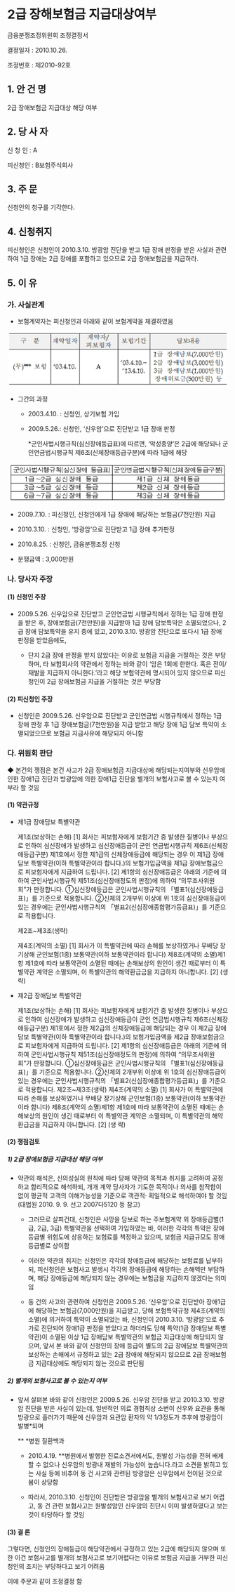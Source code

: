 # 2급 장해보험금 지급대상여부

금융분쟁조정위원회 조정결정서

결정일자 : 2010.10.26.

조정번호 : 제2010-92호

## 1. 안 건 명
2급 장애보험금 지급대상 해당 여부

## 2. 당 사 자 

신 청 인  : A

피신청인  : B보험주식회사

## 3. 주    문

신청인의 청구를 기각한다.

## 4. 신청취지 

피신청인은 신청인이 2010.3.10. 방광암 진단을 받고 1급 장애 판정을 받은 사실과 관련하여 1급 장애는 2급 장애를 포함하고 있으므로 2급 장애보험금을 지급하라.


## 5. 이   유 

### 가. 사실관계

* 보험계약자는 피신청인과 아래와 같이 보험계약을 체결하였음

![alt image](https://raw.githubusercontent.com/aijinet/bodoc-claim-contents/master/contents/images/134_1.PNG)

<!--
구  분
계약일자
계약자/
피보험자
보험기간
담보내용
(무)*** 보험
‘03.4.10.
A
‘03.4.10.~
‘13.4.10.
1급 장애담보(7,000만원)
2급 장애담보(3,000만원)
3급 장애담보(1,000만원)
장애위로금(500만원) 등
-->


* 그간의 과정

  * 2003.4.10. : 신청인, 상기보험 가입

  * 2009.5.26.: 신청인, ‘신우암’으로 진단받고 1급 장애 판정

    *군인사법시행규칙(심신장애등급표)에 따르면, ‘악성종양’은 2급에 해당되나 군인연금법시행규칙 제6조(신체장애등급구분)에 따라 1급에 해당

![alt image](https://raw.githubusercontent.com/aijinet/bodoc-claim-contents/master/contents/images/134_2.PNG)

<!--
군인사법시행규칙(심신장애 등급표)
군인연금법시행규칙(신체장애등급구분)
1급～2급 심신장애 등급
제1급 신체 장애등급
3급～5급 심신장애 등급
제2급 신체 장애등급
6급～7급 심신장애 등급
제3급 신체 장애등급
-->

  * 2009.7.10. : 피신청인, 신청인에게 1급 장애에 해당하는 보험금(7천만원) 지급

  * 2010.3.10. : 신청인, ‘방광암’으로 진단받고 1급 장애 추가판정

  * 2010.8.25. : 신청인, 금융분쟁조정 신청

* 분쟁금액 : 3,000만원

### 나. 당사자 주장 

#### (1) 신청인 주장 

* 2009.5.26. 신우암으로 진단받고 군인연금법 시행규칙에서 정하는 1급 장애 판정을 받은 후, 장애보험금(7천만원)을 지급받아 1급 장애 담보특약은 소멸되었으나, 2급 장애 담보특약을 유지 중에 있고, 2010.3.10. 방광암 진단으로 또다시 1급 장애 판정을 받았음에도,  

  * 단지 2급 장애 판정을 받지 않았다는 이유로 보험금 지급을 거절하는 것은 부당하며, 타 보험회사의 약관에서 정하는 바와 같이 ‘암은 1회에 한한다. 혹은 전이/재발을 지급하지 아니한다.’라고 해당 보험약관에 명시되어 있지 않으므로 피신청인이 2급 장애보험금 지급을 거절하는 것은 부당함

#### (2) 피신청인 주장

* 신청인은 2009.5.26. 신우암으로 진단받고 군인연금법 시행규칙에서 정하는 1급 장애 판정 후 1급 장애보험금(7천만원)을 지급 받았고 해당 장애 1급 담보 특약이 소멸되었으므로 보험금 지급사유에 해당되지 아니함

### 다. 위원회 판단

◆ 본건의 쟁점은 본건 사고가 2급 장애보험금 지급대상에 해당되는지여부와 신우암에 인한 장애1급 진단과 방광암에 의한 장애1급 진단을 별개의 보험사고로 볼 수 있는지 여부라 할 것임

#### (1) 약관규정  

* 제1급 장애담보 특별약관

  제1조(보상하는 손해) [1] 회사는 피보험자에게 보험기간 중 발생한 질병이나 부상으로 인하여 심신장애가 발생하고 심신장애등급이 군인 연금법시행규칙 제6조(신체장애등급구분) 제1호에서 정한 제1급의 신체장애등급에 해당되는 경우 이 제1급 장애담보 특별약관(이하 특별약관이라 합니다.)의 보험가입금액을 제1급 장애보험금으로 피보험자에게 지급하여 드립니다. [2] 제1항의 심신장애등급은 아래의 기준에 의하여 군인사법시행규칙 제51조(심신장애정도의 판정)에 의하여 “의무조사위원회”가 판정합니다.
  ①심신장애등급은 군인사법시행규칙의 「별표1(심신장애등급표)」를 기준으로 적용합니다.
  ②신체의 2개부위 이상에 위 1호의 심신장애등급이 있는 경우에는 군인사법시행규칙의 「별표2(신심장애종합평가등급표)」를 기준으로 적용합니다.
  
  제2조~제3조(생략)
  
  제4조(계약의 소멸) [1] 회사가 이 특별약관에 따라 손해를 보상하였거나 무배당 장기상해 군인보험(1종) 보통약관(이하 보통약관이라 합니다) 제8조(계약의 소멸)제1항 제1호에 따라 보통약관이 소멸된 때에는 손해보상의 원인이 생긴 때로부터 이 특별약관 계약은 소멸되며, 이 특별약관의 해약환급금을 지급하지 아니합니다. [2] (생 략)

* 제2급 장애담보 특별약관

  제1조(보상하는 손해) [1] 회사는 피보험자에게 보험기간 중 발생한 질병이나 부상으로 인하여 심신장애가 발생하고 심신장애등급이 군인 연금법시행규칙 제6조(신체장애등급구분) 제1호에서 정한 제2급의 신체장애등급에 해당되는 경우 이 제2급 장애담보 특별약관(이하 특별약관이라 합니다.)의 보험가입금액을 제2급 장애보험금으로 피보험자에게 지급하여 드립니다. [2] 제1항의 심신장애등급은 아래의 기준에 의하여 군인사법시행규칙 제51조(심신장애정도의 판정)에 의하여 “의무조사위원회”가 판정합니다.
  ①심신장애등급은 군인사법시행규칙의 「별표1(심신장애등급표)」를 기준으로 적용합니다.
  ②신체의 2개부위 이상에 위 1호의 심신장애등급이 있는 경우에는 군인사법시행규칙의 「별표2(신심장애종합평가등급표)」를 기준으로 적용합니다.
  제2조~제3조(생략)
  제4조(계약의 소멸) [1] 회사가 이 특별약관에 따라 손해를 보상하였거나 무배당 장기상해 군인보험(1종) 보통약관(이하 보통약관이라 합니다) 제8조(계약의 소멸)제1항 제1호에 따라 보통약관이 소멸된 때에는 손해보상의 원인이 생긴 때로부터 이 특별약관 계약은 소멸되며, 이 특별약관의 해약환급금을 지급하지 아니합니다. [2] (생 략)

#### (2) 쟁점검토

##### 1) 2급 장애보험금 지급대상 해당 여부

* 약관의 해석은, 신의성실의 원칙에 따라 당해 약관의 목적과 취지를 고려하여 공정하고 합리적으로 해석하되, 개개 계약 당사자가 기도한 목적이나 의사를 참작함이 없이 평균적 고객의 이해가능성을 기준으로 객관적· 획일적으로 해석하여야 할 것임(대법원 2010. 9. 9. 선고  2007다5120 등 참고)

  * 그러므로 살피건대, 신청인은 사망을 담보로 하는 주보험계약 외 장애등급별(1급, 2급, 3급) 특별약관을 선택하여 가입하였는 바, 이러한 각각의 특약은 장애등급별 위험도에 상응하는 보험료를 책정하고 있으며, 보험금 지급규모도 장애등급별로 상이함

  * 이러한 약관의 취지는 신청인은 각각의 장애등급에 해당하는 보험료를 납부하되, 피신청인은 보험사고 발생시 각각의 장애등급에 해당하는 손해액만 부담하며, 해당 장애등급에 해당되지 않는 경우에는 보험금을 지급하지 않겠다는 의미임

  * 동 건의 사고와 관련하여 신청인은 2009.5.26. ‘신우암’으로 진단받아 장애1급에 해당하는 보험금(7,000만원)을 지급받고, 당해 보험특약규정 제4조(계약의 소멸)에 의거하여 특약이 소멸되었는 바, 신청인이 2010.3.10. ‘방광암’으로 추가로 진단되어 장애1급 판정을 받았다고 하더라도 당해 특약(1급 장애담보 특별약관)이 소멸된 이상 1급 장애담보 특별약관의 보험금 지급대상에 해당되지 않으며, 앞서 본 바와 같이 신청인의 장애 등급이 별도의 2급 장애담보 특별약관의 보상하는 손해에서 규정하고 있는 2급 장애에 해당되지 않으므로 2급 장애보험금 지급대상에도 해당되지 않는 것으로 판단됨

##### 2) 별개의 보험사고로 볼 수 있는지 여부

* 앞서 살펴본 바와 같이 신청인은 2009.5.26. 신우암 진단을 받고 2010.3.10. 방광암 진단을 받은 사실이 있는데, 일반적인 의료 경험칙상 소변이 신우와 요관을 통해 방광으로 흘러가기 때문에 신우암과 요관암 환자의 약 1/3정도가 추후에 방광암이 발병*되며

  ** *병원 질환백과

  * 2010.4.19. **병원에서 발행한 진료소견서에서도, 원발성 가능성을 전혀 배제할 수 없으나 신우암의 방광내 재발의 가능성이 높습니다.라고 소견을 밝히고 있는 사실 등에 비추어 동 건 사고와 관련된 방광암은 신우암에서 전이된 것으로 봄이 상당함

  * 따라서, 2010.3.10. 신청인이 진단받은 방광암을 별개의 보험사고로 보기 어렵고, 동 건 관련 보험사고는 원발성암인 신우암의 진단시 이미 발생하였다고 보는 것이 타당하다 할 것임

#### (3) 결 론   

그렇다면, 신청인의 장애등급이 해당약관에서 규정하고 있는 2급에 해당되지 않으며 또한 이건 보험사고를 별개의 보험사고로 보기어렵다는 이유로 보험금 지급을 거부한 피신청인의 조치는 부당하다고 보기 어려움 

이에 주문과 같이 조정결정 함
     